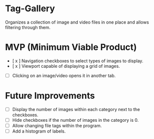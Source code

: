 # Tag-Gallery
Organizes a collection of image and video files in one place and allows filtering through them.

# MVP (Minimum Viable Product)
- [ x ] Navigation checkboxes to select types of images to display.
- [ x ] Viewport capable of displaying a grid of images.
- [ ] Clicking on an image/video opens it in another tab.

# Future Improvements
- [ ] Display the number of images within each category next to the checkboxes.
- [ ] Hide checkboxes if the number of images in the category is 0.
- [ ] Allow changing file tags within the program.
- [ ] Add a histogram of labels.
